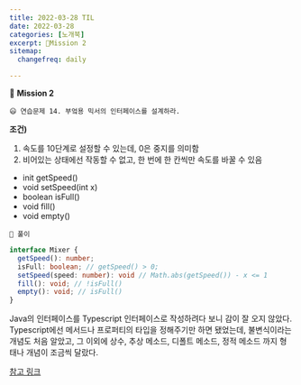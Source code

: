 ```yaml
---
title: 2022-03-28 TIL
date: 2022-03-28
categories: [노개북]
excerpt: 🔖Mission 2
sitemap:
  changefreq: daily

---
```



🔖 **Mission 2**

```
😃 연습문제 14. 부엌용 믹서의 인터페이스를 설계하라.
```
**조건)**
1. 속도를 10단계로 설정할 수 있는데, 0은 중지를 의미함
2. 비어있는 상태에선 작동할 수 없고, 한 번에 한 칸씩만 속도를 바꿀 수 있음
  - init getSpeed()
  - void setSpeed(int x)
  - boolean isFull()
  - void fill()
  - void empty()

```
🔎 풀이
```
``` typescript
interface Mixer {
  getSpeed(): number;
  isFull: boolean; // getSpeed() > 0;
  setSpeed(speed: number): void // Math.abs(getSpeed()) - x <= 1 
  fill(): void; // !isFull()
  empty(): void; // isFull()
}
```
 Java의 인터페이스를 Typescript 인터페이스로 작성하려다 보니 감이 잘 오지 않았다. Typescript에선 메서드나 프로퍼티의 타입을 정해주기만 하면 됐었는데, 불변식이라는 개념도 처음 알았고, 그 이외에 상수, 추상 메소드, 디폴트 메소드, 정적 메소드 까지 형태나 개념이 조금씩 달랐다.

[참고 링크](https://cl0clam.tistory.com/39)




